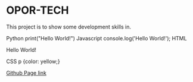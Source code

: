 # OPOR-TECH
This project is to show some development skills in.

Python print("Hello World!")
Javascript console.log('Hello World!');
HTML <p>Hello World!</p>
CSS p {color: yellow;}

[Github Page link](https://cristian-ov.github.io/cristian-ov.github.io./)
